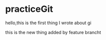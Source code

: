 # practiceGit

hello,this is the first thing I wrote about gi


this is the new thing added by feature brancht
